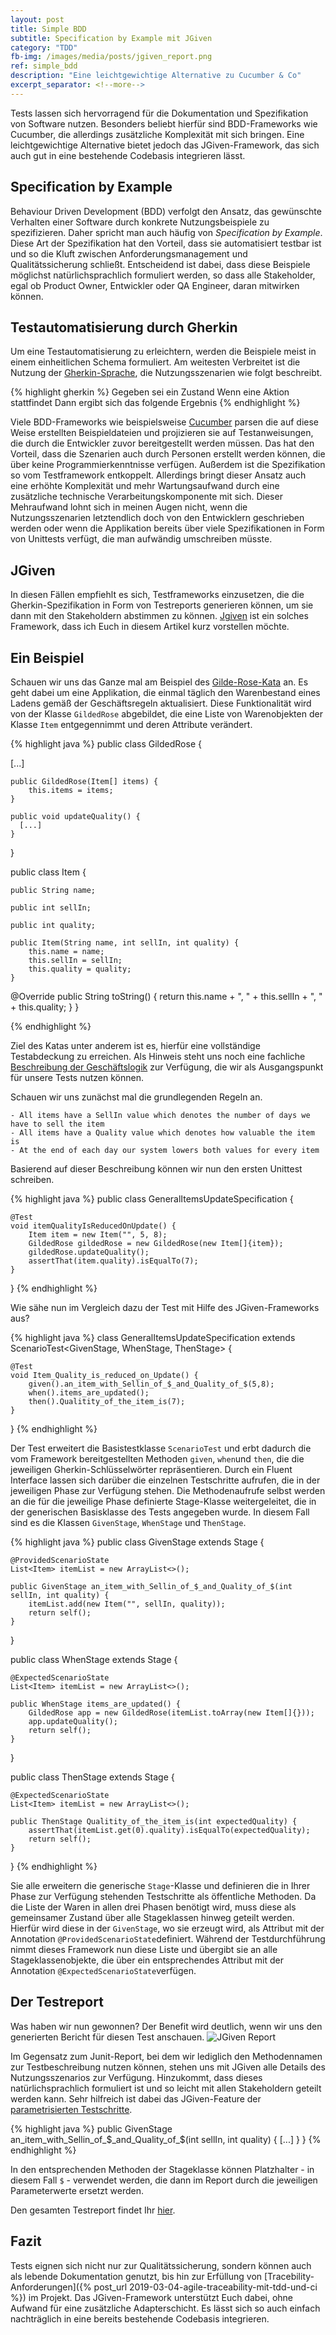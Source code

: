 ```yaml
---
layout: post
title: Simple BDD
subtitle: Specification by Example mit JGiven
category: "TDD"
fb-img: /images/media/posts/jgiven_report.png
ref: simple_bdd
description: "Eine leichtgewichtige Alternative zu Cucumber & Co"
excerpt_separator: <!--more-->
---
```

Tests lassen sich hervorragend für die Dokumentation und Spezifikation von Software nutzen. Besonders beliebt hierfür sind BDD-Frameworks wie Cucumber, die allerdings zusätzliche Komplexität mit sich bringen. Eine leichtgewichtige Alternative bietet jedoch das JGiven-Framework, das sich auch gut in eine bestehende Codebasis integrieren lässt.

<!--more-->

## Specification by Example
Behaviour Driven Development (BDD) verfolgt den Ansatz, das gewünschte Verhalten einer Software durch konkrete Nutzungsbeispiele zu spezifizieren. Daher spricht man auch häufig von _Specification by Example_. Diese Art der Spezifikation hat den Vorteil, dass sie automatisiert testbar ist und so die Kluft zwischen Anforderungsmanagement und Qualitätssicherung schließt. Entscheidend ist dabei, dass diese Beispiele möglichst natürlichsprachlich formuliert werden, so dass alle Stakeholder, egal ob Product Owner, Entwickler oder QA Engineer, daran mitwirken können.

## Testautomatisierung durch Gherkin
Um eine Testautomatisierung zu erleichtern, werden die Beispiele meist in einem einheitlichen Schema formuliert. Am weitesten Verbreitet ist die Nutzung der  [Gherkin-Sprache](https://cucumber.io/docs/gherkin/reference/), die Nutzungsszenarien wie folgt beschreibt.

{% highlight gherkin %}
Gegeben sei ein Zustand
Wenn eine Aktion stattfindet
Dann ergibt sich das folgende Ergebnis
{% endhighlight %}

Viele BDD-Frameworks wie beispielsweise [Cucumber](https://cucumber.io) parsen die auf diese Weise erstellten Beispieldateien und projizieren sie auf Testanweisungen, die durch die Entwickler zuvor bereitgestellt werden müssen. Das hat den Vorteil, dass die Szenarien auch durch Personen erstellt werden können, die über keine Programmierkenntnisse verfügen. Außerdem ist die Spezifikation so vom Testframework entkoppelt. Allerdings bringt dieser Ansatz auch eine erhöhte Komplexität und mehr Wartungsaufwand durch eine zusätzliche technische Verarbeitungskomponente mit sich. Dieser Mehraufwand lohnt sich in meinen Augen nicht, wenn die Nutzungsszenarien letztendlich doch von den Entwicklern geschrieben werden oder wenn die Applikation bereits über viele Spezifikationen in Form von Unittests verfügt, die man aufwändig umschreiben müsste.

## JGiven
In diesen Fällen empfiehlt es sich, Testframeworks einzusetzen, die die Gherkin-Spezifikation in Form von Testreports generieren können, um sie dann mit den Stakeholdern abstimmen zu können. [Jgiven](http://jgiven.org) ist ein solches Framework, dass ich Euch in diesem Artikel kurz vorstellen möchte.

## Ein Beispiel
Schauen wir uns das Ganze mal am Beispiel des [Gilde-Rose-Kata](https://github.com/emilybache/GildedRose-Refactoring-Kata) an. Es geht dabei um eine Applikation, die einmal täglich den Warenbestand eines Ladens gemäß der Geschäftsregeln aktualisiert. Diese Funktionalität wird von der Klasse `GildedRose` abgebildet, die eine Liste von Warenobjekten der Klasse `Item` entgegennimmt und deren Attribute verändert.

{% highlight java %}
public class GildedRose {

[...]

    public GildedRose(Item[] items) {
        this.items = items;
    }

    public void updateQuality() {
      [...]
    }
}

public class Item {

    public String name;

    public int sellIn;

    public int quality;

    public Item(String name, int sellIn, int quality) {
        this.name = name;
        this.sellIn = sellIn;
        this.quality = quality;
    }

   @Override
   public String toString() {
        return this.name + ", " + this.sellIn + ", " + this.quality;
    }
}

{% endhighlight %}

Ziel des Katas unter anderem ist es, hierfür eine vollständige Testabdeckung zu erreichen. Als Hinweis steht uns noch eine fachliche [Beschreibung der Geschäftslogik](https://github.com/emilybache/GildedRose-Refactoring-Kata/blob/master/GildedRoseRequirements.txt) zur Verfügung, die wir als Ausgangspunkt für unsere Tests nutzen können.

Schauen wir uns zunächst mal die grundlegenden Regeln an.
~~~
- All items have a SellIn value which denotes the number of days we have to sell the item
- All items have a Quality value which denotes how valuable the item is
- At the end of each day our system lowers both values for every item
~~~

Basierend auf dieser Beschreibung können wir nun den ersten Unittest schreiben.

{% highlight java %}
public class GeneralItemsUpdateSpecification {

    @Test
    void itemQualityIsReducedOnUpdate() {
        Item item = new Item("", 5, 8);
        GildedRose gildedRose = new GildedRose(new Item[]{item});
        gildedRose.updateQuality();
        assertThat(item.quality).isEqualTo(7);
    }
}
{% endhighlight %}

Wie sähe nun im Vergleich dazu der Test mit Hilfe des JGiven-Frameworks aus?

{% highlight java %}
class GeneralItemsUpdateSpecification extends ScenarioTest<GivenStage, WhenStage, ThenStage> {

    @Test
    void Item_Quality_is_reduced_on_Update() {
        given().an_item_with_Sellin_of_$_and_Quality_of_$(5,8);
        when().items_are_updated();
        then().Qualitity_of_the_item_is(7);
    }

}
{% endhighlight %}

Der Test erweitert die Basistestklasse `ScenarioTest` und erbt dadurch die vom Framework bereitgestellten Methoden `given`, `when`und `then`, die die jeweiligen Gherkin-Schlüsselwörter repräsentieren. Durch ein Fluent Interface lassen sich darüber die einzelnen Testschritte aufrufen, die in der jeweiligen Phase zur Verfügung stehen. Die Methodenaufrufe selbst werden an die für die jeweilige Phase definierte Stage-Klasse weitergeleitet, die in der generischen Basisklasse des Tests angegeben wurde. In diesem Fall sind es die Klassen `GivenStage`, `WhenStage` und `ThenStage`.

{% highlight java %}
public class GivenStage extends Stage<GivenStage> {

    @ProvidedScenarioState
    List<Item> itemList = new ArrayList<>();

    public GivenStage an_item_with_Sellin_of_$_and_Quality_of_$(int sellIn, int quality) {
        itemList.add(new Item("", sellIn, quality));
        return self();
    }
}

public class WhenStage extends Stage<WhenStage> {

    @ExpectedScenarioState
    List<Item> itemList = new ArrayList<>();

    public WhenStage items_are_updated() {
        GildedRose app = new GildedRose(itemList.toArray(new Item[]{}));
        app.updateQuality();
        return self();
    }
}

public class ThenStage extends Stage<ThenStage> {

    @ExpectedScenarioState
    List<Item> itemList = new ArrayList<>();

    public ThenStage Qualitity_of_the_item_is(int expectedQuality) {
        assertThat(itemList.get(0).quality).isEqualTo(expectedQuality);
        return self();
    }
}
{% endhighlight %}

Sie alle erweitern die generische `Stage`-Klasse und definieren die in Ihrer Phase zur Verfügung stehenden Testschritte als öffentliche Methoden. Da die Liste der Waren in allen drei Phasen benötigt wird, muss diese als gemeinsamer Zustand über alle Stageklassen hinweg geteilt werden. Hierfür wird diese in der `GivenStage`, wo sie erzeugt wird, als Attribut mit der Annotation `@ProvidedScenarioState`definiert. Während der Testdurchführung nimmt dieses Framework nun diese Liste und übergibt sie an alle Stageklassenobjekte, die über ein entsprechendes Attribut mit der Annotation `@ExpectedScenarioState`verfügen.

## Der Testreport
Was haben wir nun gewonnen? Der Benefit wird deutlich, wenn wir uns den generierten Bericht für diesen Test anschauen.
![JGiven Report](/images/originals/posts/jgiven_report.png)

Im Gegensatz zum Junit-Report, bei dem wir lediglich den Methodennamen zur Testbeschreibung nutzen können, stehen uns mit JGiven alle Details des Nutzungsszenarios zur Verfügung. Hinzukommt, dass dieses natürlichsprachlich formuliert ist und so leicht mit allen Stakeholdern geteilt werden kann. Sehr hilfreich ist dabei das JGiven-Feature der [parametrisierten Testschritte](http://jgiven.org/userguide/#_parameterized_steps).

{% highlight java %}
    public GivenStage an_item_with_Sellin_of_$_and_Quality_of_$(int sellIn, int quality) {
      [...]
    }
}
{% endhighlight %}

In den entsprechenden Methoden der Stageklasse können Platzhalter - in diesem Fall `$` - verwendet werden, die dann im Report durch die jeweiligen Parameterwerte ersetzt werden.

Den gesamten Testreport findet Ihr [hier](https://cfisch3r.github.io/gilded-rose-java/).

## Fazit
Tests eignen sich nicht nur zur Qualitätssicherung, sondern können auch als lebende Dokumentation genutzt, bis hin zur Erfüllung von [Tracebility-Anforderungen]({% post_url 2019-03-04-agile-traceability-mit-tdd-und-ci %}) im Projekt. Das JGiven-Framework unterstützt Euch dabei, ohne Aufwand für eine zusätzliche Adapterschicht. Es lässt sich so auch einfach nachträglich in eine bereits bestehende Codebasis integrieren.
